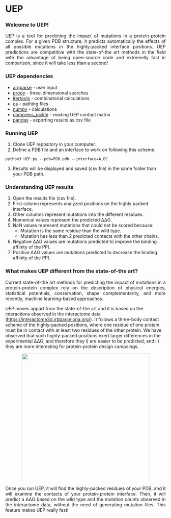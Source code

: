 # UEP

### Welcome to UEP!
<p align="justify">
UEP is a tool for predicting the impact of mutations in a protein-protein complex. For a given PDB structure, it predicts automatically the effects of all possible mutations in the highly-packed interface positions. UEP predictions are competitive with the state-of-the art methods in the field with the advantage of being open-source code and extremelly fast in comparison, since it will take less than a second!
</p>

### UEP dependencies

- [argparse](https://docs.python.org/3/library/argparse.html) - user input
- [prody](https://github.com/prody/ProDy) - three-dimensional searches
- [itertools](https://docs.python.org/3/library/itertools.html) - combinatorial calculations
- [os](https://docs.python.org/3/library/os.html) - pathing files
- [numpy](https://numpy.org/) - calculations
- [compress_pickle](https://pypi.org/project/compress-pickle/) - reading UEP contact matrix
- [pandas](https://pandas.pydata.org/) - exporting results as csv file

### Running UEP

1. Clone UEP repository in your computer.
2. Define a PDB file and an interface to work on following this scheme.
```
python3 UEP.py --pdb=PDB.pdb --interface=A,BC
```
3. Results will be displayed and saved (csv file) in the same folder than your PDB path.

### Understanding UEP results

1. Open the results file (csv file).
2. First column represents analyzed positions on the highly packed interface.
3. Other columns represent mutations into the different residues.
4. Numerical values represent the predicted ΔΔG.
5. NaN values represent mutations that could not be scored because:
    - Mutation is the same residue than the wild type.
    - Mutation has less than 2 predicted contacts with the other chains.
6. Negative ΔΔG values are mutations predicted to improve the binding affinity of the PPI.
7. Positive ΔΔG values are mutations predicted to decrease the binding affinity of the PPI.

### What makes UEP different from the state-of-the art?

<p align="justify">
Current state-of-the art methods for predicting the impact of mutations in a protein-protein complex rely on the description of physical energies, statistical potentials, conservation, shape complementarity, and more recently, machine learning-based approaches.

UEP moves appart from the state-of-the art and it is based on the interactions observed in the interactome data (https://interactome3d.irbbarcelona.org/). It follows a three-body contact scheme of the highly-packed positions, where one residue of one protein must be in contact with at least two residues of the other protein. We have observed that such highly-packed positions exert larger differences in the experimental ΔΔG, and therefore they i) are easier to be predicted, and ii) they are more interesting for protein-protein design campaings.
</p>

<p align="center">
<img src="images/uep_scheme.png" width="400">
</p>

<p align="justify">
Once you run UEP, it will find the highly-packed residues of your PDB, and it will examine the contacts of your protein-protein interface. Then, it will predict a ΔΔG based on the wild type and the mutation counts observed in the interactome data, without the need of generating mutation files. This feature makes UEP really fast!
</p>


